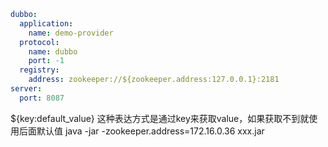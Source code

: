 ```yml
dubbo:
  application:
    name: demo-provider
  protocol:
    name: dubbo
    port: -1
  registry:
    address: zookeeper://${zookeeper.address:127.0.0.1}:2181
server:
  port: 8087
```
${key:default_value} 这种表达方式是通过key来获取value，如果获取不到就使用后面默认值
java -jar -zookeeper.address=172.16.0.36 xxx.jar